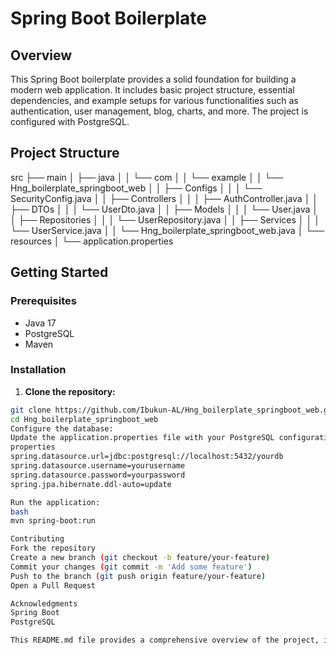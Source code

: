 # Spring Boot Boilerplate

## Overview

This Spring Boot boilerplate provides a solid foundation for building a modern web application. It includes basic project structure, essential dependencies, and example setups for various functionalities such as authentication, user management, blog, charts, and more. The project is configured with PostgreSQL.

## Project Structure

src
├── main
│ ├── java
│ │ └── com
│ │ └── example
│ │ └── Hng_boilerplate_springboot_web
│ │ ├── Configs
│ │ │ └── SecurityConfig.java
│ │ ├── Controllers
│ │ │ ├── AuthController.java
│ │ ├── DTOs
│ │ │ └── UserDto.java
│ │ ├── Models
│ │ │ └── User.java
│ │ ├── Repositories
│ │ │ └── UserRepository.java
│ │ ├── Services
│ │ │ └── UserService.java
│ │ └── Hng_boilerplate_springboot_web.java
│ └── resources
│ └── application.properties

## Getting Started

### Prerequisites

- Java 17
- PostgreSQL
- Maven

### Installation

1. **Clone the repository:**

```bash
git clone https://github.com/Ibukun-AL/Hng_boilerplate_springboot_web.git
cd Hng_boilerplate_springboot_web
Configure the database:
Update the application.properties file with your PostgreSQL configuration.
properties
spring.datasource.url=jdbc:postgresql://localhost:5432/yourdb
spring.datasource.username=yourusername
spring.datasource.password=yourpassword
spring.jpa.hibernate.ddl-auto=update

Run the application:
bash
mvn spring-boot:run

Contributing
Fork the repository
Create a new branch (git checkout -b feature/your-feature)
Commit your changes (git commit -m 'Add some feature')
Push to the branch (git push origin feature/your-feature)
Open a Pull Request

Acknowledgments
Spring Boot
PostgreSQL

This README.md file provides a comprehensive overview of the project, including installation instructions, usage examples, and contribution guidelines. It can be used as a base for further development and customization.
